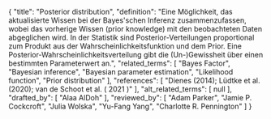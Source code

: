 {
    "title": "Posterior distribution",
    "definition": "Eine Möglichkeit, das aktualisierte Wissen bei der Bayes'schen Inferenz zusammenzufassen, wobei das vorherige Wissen (prior knowledge) mit den beobachteten Daten abgeglichen wird. In der Statistik sind Posterior-Verteilungen proportional zum Produkt aus der Wahrscheinlichkeitsfunktion und dem Prior. Eine Posterior-Wahrscheinlichkeitsverteilung gibt die (Un-)Gewissheit über einen bestimmten Parameterwert an.",
    "related_terms": [
        "Bayes Factor",
        "Bayesian inference",
        "Bayesian parameter estimation",
        "Likelihood function",
        "Prior distribution"
    ],
    "references": [
        "Dienes (2014); Lüdtke et al. (2020); van de Schoot et al. ( 2021 )"
    ],
    "alt_related_terms": [
        null
    ],
    "drafted_by": [
        "Alaa AlDoh"
    ],
    "reviewed_by": [
        "Adam Parker",
        "Jamie P. Cockcroft",
        "Julia Wolska",
        "Yu-Fang Yang",
        "Charlotte R. Pennington"
    ]
}